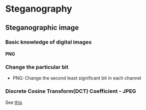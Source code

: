 # Steganography
## Steganographic image
### Basic knowledge of digital images
#### PNG
### Change the particular bit
- PNG: Change the second least significant bit in each channel
### Discrete Cosine Transform(DCT) Coefficient - JPEG
See [this](https://www.youtube.com/watch?v=TWEXCYQKyDc)